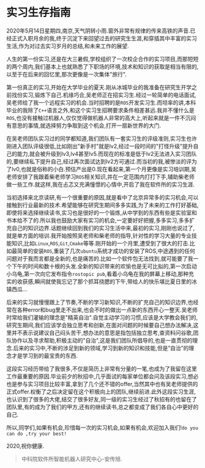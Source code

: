 # 实习生存指南

2020年5月14日星期四,南京,天气阴转小雨.窗外非常有规律的传来高铁的声音.已经正式入职月余的我,终于沉淀下来回望过去的研究生生涯,和穿插其中丰富的实习生活,作为对过去实习岁月的总结,和未来工作的展望.

人生的第一份实习,还是在大三暑假,学校组织了一次校企合作的实习项目,而那短短的两个周内,我们基本上也就熟悉了下职场的环境,技术和知识的获取是相当有限的,以至于在后来的回忆里,那次更像是一次集体"旅行".

第一份真正的实习,开始在大学毕业的夏天.刚从冰城毕业的我准备在研究生开学之前找份实习,锻炼下自己.机缘巧合,吴老师正在招实习生.经过一轮简单的电话面试,吴老师给了我一个远程实习的机会.当时招聘的是`ROS`开发实习生.而坦率的讲,本科毕业的我除了`C++`语言之外,和这个实习生招聘要求条件相差甚远.我并不懂什么是`ROS`,也没有接触过机器人,仅仅觉得做机器人非常的高大上,听起来就是一件不沉闷有意思的事情,就选择努力争取到这个机会,打开一扇新世界的大门.

在吴老师团队实习过的同学都知道,我们团队有一套实习生的评级准则,实习生也许刚进入团队评级很低,比如刚出"新手村"就是lv2,经过一段时间的"打怪升级"提升自己的能力,就会被升级到lv3,lv4甚至lv5.而现在的标准是低于lv2无法进入实习团队的,要继续私下提升自己,经过再次面试达到lv2方可通过.而当初的我,被惨淡的评为了lv0,也就是俗称的小白.预估产出是0.现在看起来,第一个月更像是实习培训期,吴老师安排了我跟着柴老师学习`ROS`相关知识,并在一定范围内打打下手,辅助柴老师做一些工作.就这样,我在忐忑又充满憧憬的心情中,开启了我在软件所的实习生涯.

当初选择来北京读研,有一个很重要的原因,就是看中了北京异常多的实习机会,可以接触到行业最新的技术.希望能够在研究生期间多多实践,为了未来的工作打好基础,即使将来选择继续读书,实习也是很好的一个锻炼,从中学到的东西有些是实验室和书本给不了的.所以我也鼓励大家有实习的机会,一定要好好把握,多多实习,多多扩充自己的知识边界.话题继续回到我们的实习生活中来,最初的实习,刚刚也说过了,就是单方面的培训.我开始按照吴老师和柴老师的指导,针对性的学习大量的专业技能知识,比如`Linux`,`ROS`,`Git`,`Cmake`等等.刚开始的一个月里,遭受到了很大的打击.比如最简单的安装`ROS`,重装了几次`ubuntu`系统才成功的安装了ROS,中途遇到的任何问题对于我而言都是全新的,也是痛苦的.比如一个软件包无法找到,就可能要了我一个下午的时间和数十根的头发.全新的知识带来的欢愉也是无可比拟的,第一次启动小乌龟,第一次向它发布指令`rostopic pub`,看着小乌龟在我的屏幕上移动,那种充实的收获感,瞬间就使我忘记了那个抓耳挠腮的下午,带给人的快乐堪比夏日里的冰镇西瓜...

后来的实习就慢慢跟上了节奏,不断的学习新知识,不断的扩充自己的知识边界,也经常在各种error和bug里走不出来,也会不时的做出一点新的东西开心一整天.吴老师时常给我们灌输的理念是"精英自治".自觉主动学习的习惯,应该是大学教会我们的,研究生期间,我们应该学会独立思考和创新,在面对问题的时候要自己想办法解决,这里并不表示说建议自己闷头苦干,想办法的意思是指包括独立思考,查资料问谷歌,团队协作以及寻求帮助,积极主动的"自治",这是我们团队所倡导的,也是一直贯彻的理念.后来的实习中,不断的涉足到新的领域,学习到新的知识和技能,但是”自治”的理念才是学习到的最宝贵的东西.

这段实习经历带给了我很多,不仅是简历上非常有分量的一笔,也成为了我留在这里工作最重要的原因.毕业前夕的秋招中,几乎面试的每家单位都会问及该段实习,想必也是参与实习项目比较丰富,拿到了几个还不错的offer,当然其中也有吴老师提供的正式offer.权衡了之后决定留在这个积极向上的团队,继续前进.此外这段实习生涯,也认识到了很多的大佬,结交了很多好友,同一级的实习生经过了秋招有的也留在了团队里,有的成为了我们的甲方,还有的继续读书,总之都变成了我们各自心中更好的自己.

所以,同学们,如果有机会,珍惜每一次的实习机会,如果有机会,欢迎加入我们!`do you can do ,try your best!`

2020,祝你健康.

>中科院软件所智能机器人研究中心-安传旭.
